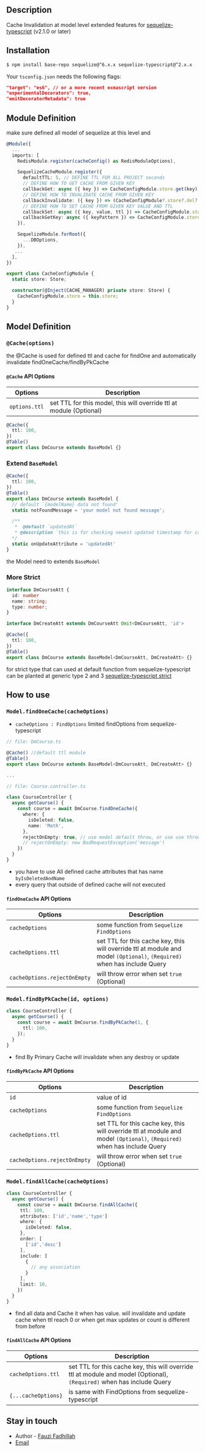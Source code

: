 ## Description

Cache Invalidation at model level extended features for [sequelize-typescript](https://github.com/RobinBuschmann/sequelize-typescript) (v2.1.0 or later)

## Installation

```bash
$ npm install base-repo sequelize@^6.x.x sequelize-typescript@^2.x.x
```

Your `tsconfig.json` needs the following flags:

```json
"target": "es6", // or a more recent ecmascript version
"experimentalDecorators": true,
"emitDecoratorMetadata": true
```

## Module Definition

make sure defined all model of sequelize at this level
and

```typescript
@Module({
  ...
  imports: [
    RedisModule.register(cacheConfig() as RedisModuleOptions),

    SequelizeCacheModule.register({
      defaultTTL: 5, // DEFINE TTL FOR ALL PROJECT seconds
      // DEFINE HOW TO GET CACHE FROM GIVEN KEY
      callbackGet: async ({ key }) => CacheConfigModule.store.get(key),
      // DEFINE HOW TO INVALIDATE CACHE FROM GIVEN KEY
      callbackInvalidate: ({ key }) => (CacheConfigModule?.store?.del?.(key) || null),
      // DEFINE HOW TO SET CACHE FROM GIVEN KEY VALUE AND TTL
      callbackSet: async ({ key, value, ttl }) => CacheConfigModule.store.set(key, value, { ttl }),
      callbackGetKey: async ({ keyPattern }) => CacheConfigModule.store.keys?.(`${process.env.CACHE_PREFIX}${keyPattern}`) || [],
    }),

    SequelizeModule.forRoot({
      ...DBOptions,
    }),
   ...
  ],
})

export class CacheConfigModule {
  static store: Store;

  constructor(@Inject(CACHE_MANAGER) private store: Store) {
    CacheConfigModule.store = this.store;
  }
}
```

## Model Definition

### `@Cache(options)`

the @Cache is used for defined ttl and cache for findOne and automatically invalidate findOneCache/findByPkCache

#### `@Cache` API Options

| Options       | Description                                                         |
| ------------- | ------------------------------------------------------------------- |
| `options.ttl` | set TTL for this model, this will override ttl at module (Optional) |

```typescript
@Cache({
  ttl: 100,
})
@Table()
export class DmCourse extends BaseModel {}
```

### Extend `BaseModel`

```ts
@Cache({
  ttl: 100,
})
@Table()
export class DmCourse extends BaseModel {
  // default `{modelName} data not found'
  static notFoundMessage = 'your model not found message';

  /**
   *  @default `updatedAt`
   * @description `this is for checking newest updated timestamp for cached list.`
  */
  static onUpdateAttribute = 'updatedAt'
}
```

the Model need to extends `BaseModel`

### More Strict

```ts
interface DmCourseAtt {
  id: number
  name: string;
  type: number;
}

interface DmCreateAtt extends DmCourseAtt Omit<DmCourseAtt, 'id'>

@Cache({
  ttl: 100,
})
@Table()
export class DmCourse extends BaseModel<DmCourseAtt, DmCreateAtt> {}
```

for strict type that can used at default function from sequelize-typescript can be planted at generic type 2 and 3 [sequelize-typescript strict](https://github.com/RobinBuschmann/sequelize-typescript#more-strict)

## How to use

### `Model.findOneCache(cacheOptions)`

- `cacheOptions : FindOptions` limited findOptions from sequelize-typescript

```ts
// file: DmCourse.ts

@Cache() //default ttl module
@Table()
export class DmCourse extends BaseModel<DmCourseAtt, DmCreateAtt> {}

...

// file: Course.controller.ts

class CourseController {
  async getCourse() {
    const course = await DmCourse.findOneCache({
      where: {
        isDeleted: false,
        name: 'Math',
      },
      rejectOnEmpty: true, // use model default throw, or use use throw Exception
      // rejectOnEmpty: new BadRequestException('message')
    })
  }
}
```

- you have to use All defined cache attributes that has name `byIsDeletedAndName`
- every query that outside of defined cache will not executed

#### `findOneCache` API Options

| Options                      | Description                                                                                                              |
| ---------------------------- | ------------------------------------------------------------------------------------------------------------------------ |
| `cacheOptions`               | some function from `Sequelize FindOptions`                                                                               |
| `cacheOptions.ttl`           | set TTL for this cache key, this will override ttl at module and model `(Optional)`, `(Required)` when has include Query |
| `cacheOptions.rejectOnEmpty` | will throw error when set `true` (Optional)                                                                              |

### `Model.findByPkCache(id, options)`

```ts
class CourseController {
  async getCourse() {
    const course = await DmCourse.findByPkCache(1, {
      ttl: 100,
    });
  }
}
```

- find By Primary Cache will invalidate when any destroy or update

#### `findByPkCache` API Options

| Options                      | Description                                                                                                              |
| ---------------------------- | ------------------------------------------------------------------------------------------------------------------------ |
| `id`                         | value of id                                                                                                              |
| `cacheOptions`               | some function from `Sequelize FindOptions`                                                                               |
| `cacheOptions.ttl`           | set TTL for this cache key, this will override ttl at module and model `(Optional)`, `(Required)` when has include Query |
| `cacheOptions.rejectOnEmpty` | will throw error when set `true` (Optional)                                                                              |

### `Model.findAllCache(cacheOptions)`

```ts
class CourseController {
  async getCourse() {
    const course = await DmCourse.findAllCache({
     ttl: 100,
     attributes: ['id','name','type']
     where: {
       isDeleted: false,
     },
     order: [
       ['id','desc']
     ],
     include: [
       {
         // any association
       }
     ],
     limit: 10,
    })
  }
}
```
- find all data and Cache it when has value. will invalidate and update cache when ttl reach 0 or when get max updates or count is different from before

#### `findAllCache` API Options

| Options             | Description                                                                                                            |
| ------------------- | ---------------------------------------------------------------------------------                                      |
| `cacheOptions.ttl`  | set TTL for this cache key, this will override ttl at module and model (Optional), `(Required)` when has include Query |
| `{...cacheOptions}` | is same with FindOptions from sequelize-typescript                                                                     |

## Stay in touch

- Author - [Fauzi Fadhillah](https://github.com/FauziFadhi)
- [Email](fauzifadhi@gmail.com)
